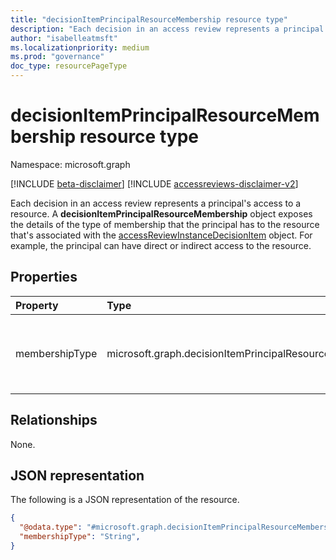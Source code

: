 ```yaml
---
title: "decisionItemPrincipalResourceMembership resource type"
description: "Each decision in an access review represents a principal's access to a resource. A decisionItemPrincipalResourceMembership object exposes the details of the type of membership that the principal has to the resource that's associated with the accessReviewInstanceDecisionItem object."
author: "isabelleatmsft"
ms.localizationpriority: medium
ms.prod: "governance"
doc_type: resourcePageType
---
```


# decisionItemPrincipalResourceMembership resource type

Namespace: microsoft.graph

[!INCLUDE [beta-disclaimer](../../includes/beta-disclaimer.md)]
[!INCLUDE [accessreviews-disclaimer-v2](../../includes/accessreviews-disclaimer-v2.md)]

Each decision in an access review represents a principal's access to a resource. A **decisionItemPrincipalResourceMembership** object exposes the details of the type of membership that the principal has to the resource that's associated with the [accessReviewInstanceDecisionItem](accessreviewinstancedecisionitem.md) object. For example, the principal can have direct or indirect access to the resource.


## Properties
|Property|Type|Description|
|:---|:---|:---|
|membershipType|microsoft.graph.decisionItemPrincipalResourceMembershipType|Type of membership. Types include: direct and indirect.|

## Relationships
None.

## JSON representation
The following is a JSON representation of the resource.
<!-- {
  "blockType": "resource",
  "@odata.type": "microsoft.graph.decisionItemPrincipalResourceMembership",
}
-->
``` json
{
  "@odata.type": "#microsoft.graph.decisionItemPrincipalResourceMembership",
  "membershipType": "String",
}
```
